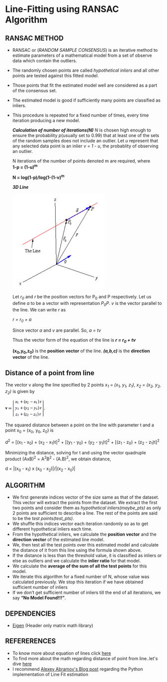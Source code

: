 # **Line-Fitting using RANSAC Algorithm**

RANSAC METHOD
---

- RANSAC or (*RANDOM SAMPLE CONSENSUS*) is an iterative method to estimate parameters of a mathematical model from a set of observe data which contain the outliers.
- The randomly chosen points are called *hypothetical inliers* and all other points are tested against this fitted model.
- Those points that fit the estimated model well are considered as a part of the consensus set.
- The estimated model is good if sufficiently many points are classified as inliers.
- This procedure is repeated for a fixed number of times, every time iteration producing a new model.

  ***Calculation of number of iterations(N)***
  *N* is chosen high enough to ensure the probability *p*(usually set to 0.99) that at least one of the sets of the random samples does not include an outlier. Let *u* represent that any selected data point is an inlier *v = 1 - u*, the probablity of observing an outlier.
  
  
  N iterations of the number of points denoted m are required, where   
	      **1-p = (1-u)<sup>m</sup>** 
				
  **N = log(1-p)/log(1-(1-v)<sup>m</sup>**
  
  ***3D Line***
  
  
  ![alt text](https://github.com/soumyadeep94/Line-Fitting/blob/master/3d%20Line.gif)
  
  Let *r<sub>0</sub>* and *r* be the position vectors for P<sub>0</sub> and P respectively. Let us define *a* to be a vector with representation *P<sub>0</sub>P*.  *v* is the vector parallel to the line. We can write *r* as
  
  *r = r<sub>0</sub> + a*
  
  Since vector *a* and *v* are parallel. So, *a = tv*
  
  Thus the vector form of the equation of the line is   ***r = r<sub>0</sub> + tv***
  
  **(x<sub>0</sub>,y<sub>0</sub>,z<sub>0</sub>)** is the **position vector** of the line.
  ***(a,b,c)*** is the **direction vector** of the line.
  
 ## **Distance of a point from line**
 
 The vector v along the line specified by 2 points *x<sub>1</sub> = (x<sub>1</sub>, y<sub>1</sub>, z<sub>1</sub>)*, *x<sub>2</sub> = (x<sub>2</sub>, y<sub>2</sub>, z<sub>2</sub>)* is given by
 
 ![alt text](https://github.com/soumyadeep94/Line-Fitting/blob/master/vector_line.gif)
 
 The squared distance between a point on the line with parameter t and a point x<sub>0</sub> = (x<sub>0</sub>, y<sub>0</sub>, z<sub>0</sub>) is
 
 d<sup>2</sup> = [(x<sub>1</sub> - x<sub>0</sub>) + (x<sub>2</sub> - x<sub>1</sub>)t]<sup>2</sup> + [(y<sub>1</sub> - y<sub>0</sub>) + (y<sub>2</sub> - y<sub>1</sub>)t]<sup>2</sup> + [(z<sub>1</sub> - z<sub>0</sub>) + (z<sub>2</sub> - z<sub>1</sub>)t]<sup>2</sup>
	
Minimizing the distance, solving for t and using the vector quadruple product (AxB)<sup>2</sup> = A<sup>2</sup>B<sup>2</sup> - (A.B)<sup>2</sup>, we obtain distance,


d = |(x<sub>0</sub> - x<sub>1</sub>) x (x<sub>0</sub> - x<sub>2</sub>)|/|(x<sub>2</sub> - x<sub>0</sub>)|

## ALGORITHM
- We first generate indices vector of the size same as that of the dataset. This
vector will extract the points from the dataset. We extract the first two points
and consider them as *hypothetical inliers(maybe_pts)* as only 2 points are
sufficient to describe a line. The rest of the points are said to be the *test
points(test_pts)*.
- We shuffle this indices vector each iteration randomly so as to get different
hypothetical inliers each time.
- From the hypothetical inliers, we calculate the **position vector** and the
**direction vector** of the estimated line model.
- We, then test all the test points over this estimated model and calculate the
distance of it from this line using the formula shown above.
- If the distance is less than the threshold value, it is classified as inliers or else
as outliers and we calculate the **inlier ratio** for that model.
- We calculate the **average of the sum of all the test points** for this model.
- We iterate this algorithm for a fixed number of N, whose value was calculated
previously. We stop this iteration if we have obtained sufficient number of
inliers
- If we don’t get sufficient number of inliers till the end of all iterations, we say
**“No Model Found!!!”**.

## DEPENDENCIES
- [Eigen](http://eigen.tuxfamily.org/index.php?title=Main_Page#Download)
   (Header only matrix math library)
   
 ## REFERERENCES
 - To know more about equation of lines click [here](http://tutorial.math.lamar.edu/Classes/CalcIII/EqnsOfLines.aspx)
 - To find more about the math regarding distance of point from line..let's dive [here](mathworld.wolfram.com/Point-LineDistance3-Dimensional.html)
 - I recommend [Alexey Abramov's Blog post](https://salzis.wordpress.com/2014/06/10/robust-linear-model-estimation-using-ransac-python-implementation/) regarding the Python implementation of Line Fit estimation
	
	
	
 
 
  
  
   
       
  
  
  
  
	
	
  
  



